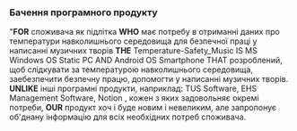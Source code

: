 ### Бачення програмного продукту

"**FOR** споживача як підлітка **WHO** має потребу  в отриманні даних про температури навколишнього середовища  для безпечної праці у написанні музичних творів **THE**  Temperature-Safety_Music IS MS Windows OS Static PC AND Android OS Smartphone THAT розроблений, щоб слідкувати за температурою навколишнього середовища, заебезпечити безпечну  працю, допомогти у написанні музичних творів. **UNLIKE** інші програмні продукти, наприклад: TUS Software, EHS Management Software, Notion , кожен з яких задовольняє окремі потреби, **OUR** продукт хоч і буде новим і невеликим, але запропонує об'днану інформацію для всіх необхідних потреб споживача.
